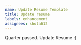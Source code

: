 ```yaml
---
name: Update Resume Template
title: Update resume
labels: enhancement
assignees: shota612
---
```


Quarter passed. Update Resume :)
